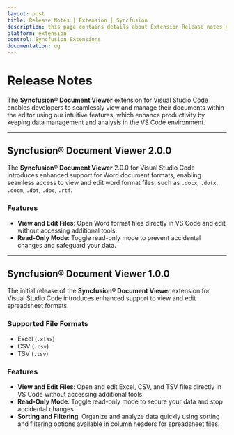 ```yaml
---
layout: post
title: Release Notes | Extension | Syncfusion
description: this page contains details about Extension Release notes History | Syncfusion®
platform: extension
control: Syncfusion Extensions
documentation: ug
---
```

# Release Notes

The **Syncfusion® Document Viewer** extension for Visual Studio Code enables developers to seamlessly view and manage their documents within the editor using our intuitive features, which enhance productivity by keeping data management and analysis in the VS Code environment.

---

## Syncfusion® Document Viewer 2.0.0

The **Syncfusion® Document Viewer** 2.0.0 for Visual Studio Code introduces enhanced support for Word document formats, enabling seamless access to view and edit word format files, such as `.docx`, `.dotx`, `.docm`, `.dot`, `.doc`, `.rtf`.

### Features
- **View and Edit Files**: Open Word format files directly in VS Code and edit without accessing additional tools.  
- **Read-Only Mode**: Toggle read-only mode to prevent accidental changes and safeguard your data.  

---

## Syncfusion® Document Viewer 1.0.0

The initial release of the **Syncfusion® Document Viewer** extension for Visual Studio Code introduces enhanced support to view and edit spreadsheet formats.

### Supported File Formats
- Excel (`.xlsx`)  
- CSV (`.csv`)  
- TSV (`.tsv`)

### Features
- **View and Edit Files**: Open and edit Excel, CSV, and TSV files directly in VS Code without accessing additional tools.  
- **Read-Only Mode**: Toggle read-only mode to secure your data and stop accidental changes.  
- **Sorting and Filtering**: Organize and analyze data quickly using sorting and filtering options available in column headers for spreadsheet files.
